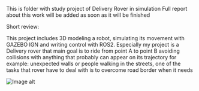 This is folder with study project of Delivery Rover in simulation
Full report about this work will be added as soon as it will be finished

Short review:

This project includes 3D modeling a robot, simulating its movement with GAZEBO IGN and writing control with ROS2.
Especially my project is a Delivery rover that main goal is to ride from point A to point B avoiding collisions
with anything that probably can appear on its trajectory for example: unexpected walls or people walking in the streets,
one of the tasks that rover have to deal with is to overcome road border when it needs

![Image alt](https://github.com/JustArtemm/myworks/Robotics/DeliveryRover/Rover.png)
